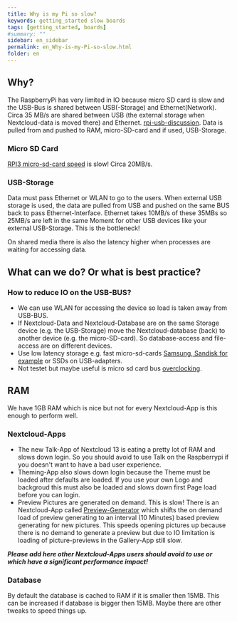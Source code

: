 ```yaml
---
title: Why is my Pi so slow?
keywords: getting_started slow boards
tags: [getting_started, boards]
#summary: ""
sidebar: en_sidebar
permalink: en_Why-is-my-Pi-so-slow.html
folder: en
---
```


## Why?
The RaspberryPi has very limited in IO because micro SD card is slow and the USB-Bus is shared between USB(-Storage) and Ethernet(Network).
Circa 35 MB/s are shared between USB (the external storage when Nextcloud-data is moved there) and Ethernet.
[rpi-usb-discussion](https://raspberrypi.stackexchange.com/questions/45130/why-do-the-usb-ports-and-ethernet-port-share-the-same-controller).
Data is pulled from and pushed to RAM, micro-SD-card and if used, USB-Storage.
### Micro SD Card
[RPI3 micro-sd-card speed](https://raspberrypi.stackexchange.com/questions/43618/raspberry-pi-3-micro-sd-card-speed) is slow! Circa 20MB/s.
### USB-Storage
Data must pass Ethernet or WLAN to go to the users.
When external USB storage is used, the data are pulled from USB and pushed on the same BUS back to pass Ethernet-Interface. Ethernet takes 10MB/s of these 35MBs so 25MB/s are left in the same Moment for other USB devices like your external USB-Storage. This is the bottleneck!

On shared media there is also the latency higher when processes are waiting for accessing data.
## What can we do? Or what is best practice?
### How to reduce IO on the USB-BUS?
* We can use WLAN for accessing the device so load is taken away from USB-BUS.
* If Nextcloud-Data and Nextcloud-Database are on the same Storage device (e.g. the USB-Storage) move the Nextcloud-database (back) to another device (e.g. the micro-SD-card). So database-access and file-access are on different devices.
* Use low latency storage e.g. fast micro-sd-cards [Samsung, Sandisk for example](http://www.pidramble.com/wiki/benchmarks/microsd-cards) or SSDs on USB-adapters.
* Not testet but maybe useful is micro sd card bus [overclocking](https://www.jeffgeerling.com/blog/2016/how-overclock-microsd-card-reader-on-raspberry-pi-3).
## RAM
We have 1GB RAM which is nice but not for every Nextcloud-App is this enough to perform well.
### Nextcloud-Apps
* The new Talk-App of Nextcloud 13 is eating a pretty lot of RAM and slows down login. So you should avoid to use Talk on the Raspberrypi if you doesn't want to have a bad user experience.
* Theming-App also slows down login because the Theme must be loaded after defaults are loaded. If you use your own Logo and backgroud this must also be loaded and slows down first Page load before you can login.
* Preview Pictures are generated on demand. This is slow! There is an Nextcloud-App called [Preview-Generator](https://apps.nextcloud.com/apps/previewgenerator) which shifts the on demand load of preview generating to an interval (10 Minutes) based preview generating for new pictures. This speeds opening pictures up because there is no demand to generate a preview but due to IO limitation is loading of picture-previews in the Gallery-App still slow.

**_Please add here other Nextcloud-Apps users should avoid to use or which have a significant performance impact!_**

### Database
By default the database is cached to RAM if it is smaller then 15MB.
This can be increased if database is bigger then 15MB.
Maybe there are other tweaks to speed things up.
